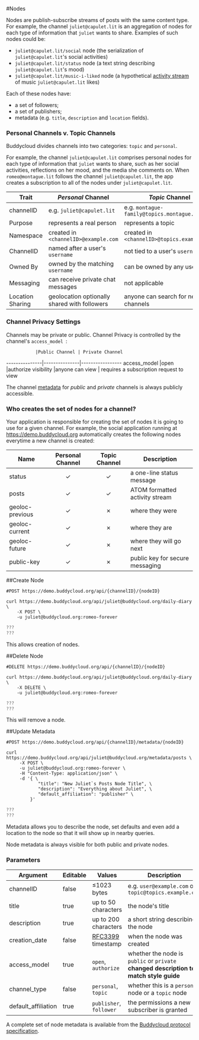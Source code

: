 #Nodes

Nodes are publish-subscribe streams of posts with the same content type. For example, the channel `juliet@capulet.lit` is an aggregation of nodes for each type of information that `juliet` wants to share. Examples of such nodes could be:

- `juliet@capulet.lit/social` node (the serialization of `juliet@capulet.lit`'s social activities)
- `juliet@capulet.lit/status` node (a text string describing `juliet@capulet.lit`'s mood)
- `juliet@capulet.lit/music-i-liked` node (a hypothetical [activity stream](http://activitystrea.ms/specs/json/1.0/) of music `juliet@capulet.lit` likes)

Each of these nodes have:

- a set of followers;
- a set of publishers;
- metadata (e.g. `title`, `description` and `location` fields).

### Personal Channels v. Topic Channels

Buddycloud divides channels into two categories: `topic` and `personal`.

For example, the channel `juliet@capulet.lit` comprises personal nodes for each type of information that `juliet` wants to share, such as her social activities, reflections on her mood, and the media she comments on. When `romeo@montague.lit` follows the channel `juliet@capulet.lit`, the app creates a subscription to all of the nodes under `juliet@capulet.lit`. 


Trait       | _Personal_ Channel              | _Topic_ Channel
------------|---------------------------------|-----------------------
channelID   | e.g. `juliet@capulet.lit`       | e.g. `montague-family@topics.montague.org`
Purpose     | represents a real person        | represents a topic
Namespace   | created in `<channelID>@example.com` |created in `<channelID>@topics.example.com`
ChannelID   | named after a user's `username`| not tied to a user's `username`
Owned By    | owned by the matching `username`| can be owned by any user
Messaging   | can receive private chat messages| not applicable
Location Sharing| geolocation optionally shared with followers| anyone can search for nearby channels

### Channel Privacy Settings

Channels may be private or public. Channel Privacy is controlled by the channel's `access_model `:

               |Public Channel | Private Channel
---------------|---------------|-----------------
access_model   |open           |authorize
visibility     |anyone can view | requires a subscription request to view

The channel [metadata](#update-metadata) for _public_ and _private_ channels is always publicly accessible.

### Who creates the set of nodes for a channel?

Your application is responsible for creating the set of nodes it is going to use for a given channel. For example, the social application running at <https://demo.buddycloud.org> automatically creates the following nodes everytime a new channel is created:

Name             | Personal Channel |Topic Channel | Description 
-----------------|:---------------: |:------------:|----------------
status           | ✓                | ✓            | a one-line status message 
posts            | ✓                | ✓            | ATOM formatted activity stream 
geoloc-previous  | ✓                | ✗            | where they were              
geoloc-current   | ✓                | ✗            | where they are              
geoloc-future    | ✓                | ✗            | where they will go next   
public-key       | ✓                | ✗            | public key for secure messaging

##Create Node

```shell
#POST https://demo.buddycloud.org/api/{channelID}/{nodeID}

curl https://demo.buddycloud.org/api/juliet@buddycloud.org/daily-diary \
    -X POST \
    -u juliet@buddycloud.org:romeo-forever
```

```javascript
???
???
```

This allows creation of nodes.

##Delete Node

```shell
#DELETE https://demo.buddycloud.org/api/{channelID}/{nodeID}

curl https://demo.buddycloud.org/api/juliet@buddycloud.org/daily-diary \
    -X DELETE \
    -u juliet@buddycloud.org:romeo-forever

```

```javascript
???
???
```

This will remove a node.

##Update Metadata

```shell
#POST https://demo.buddycloud.org/api/{channelID}/metadata/{nodeID}

curl https://demo.buddycloud.org/api/juliet@buddycloud.org/metadata/posts \
     -X POST \
     -u juliet@buddycloud.org:romeo-forever \
     -H "Content-Type: application/json" \
     -d '{ \
            "title": "New Juliet`s Posts Node Title", \
            "description": "Everything about Juliet", \
            "default_affiliation": "publisher" \
         }'
```

```javascript
???
???
```

Metadata allows you to describe the node, set defaults and even add a location to the node so that it will show up in nearby queries.

Node metadata is always visible for both public and private nodes.

### Parameters

Argument            | Editable | Values | Description
------------------- | -------- | -------| -----------
channelID           | false    | ≤1023 bytes | e.g. `user@example.com` or `topic@topics.example.com`
title               | true     | up to 50 characters | the node's title
description         | true     | up to 200 characters | a short string describing the node 
creation_date       | false    | [RFC3399](https://tools.ietf.org/html/rfc3339) timestamp | when the node was created
access_model        | true    | `open`, `authorize` | whether the node is `public` or `private` **changed description to match style guide**
channel_type        | false   | `personal`, `topic` | whether this is a `personal` node or a `topic` node
default_affiliation | true | `publisher`, `follower` | the permissions a new subscriber is granted

A complete set of node metadata is available from the [Buddycloud protocol specification](http://buddycloud.github.io/buddycloud-xep/#default-roles). 
